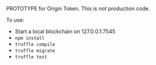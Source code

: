 PROTOTYPE for Origin Token. This is *not* production code.

To use:
- Start a local blockchain on 127.0.0.1:7545
- `npm install`
- `truffle compile`
- `truffle migrate`
- `truffle test`
